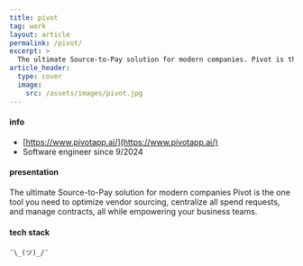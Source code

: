 ```yaml
---
title: pivot
tag: work
layout: article
permalink: /pivot/
excerpt: >
  The ultimate Source-to-Pay solution for modern companies. Pivot is the one tool you need to optimize vendor sourcing, centralize all spend requests, and manage contracts, all while empowering your business teams.
article_header:
  type: cover
  image:
    src: /assets/images/pivot.jpg
---
```


#### info

- [https://www.pivotapp.ai/](https://www.pivotapp.ai/)
- Software engineer since 9/2024

#### presentation

The ultimate Source-to-Pay solution for modern companies
Pivot is the one tool you need to optimize vendor sourcing, centralize all spend requests, and manage contracts, all while empowering your business teams.

#### tech stack

```
¯\_(ツ)_/¯
```
